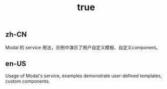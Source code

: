 ﻿---
order: 10
title:
  zh-CN: 模板
  en-US: Template
---

## zh-CN

Modal 的 service 用法，示例中演示了用户自定义模板、自定义component。

## en-US

Usage of Modal's service, examples demonstrate user-defined templates, custom components.
